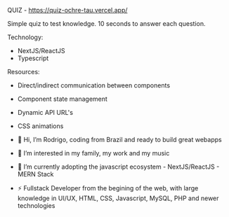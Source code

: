 QUIZ - https://quiz-ochre-tau.vercel.app/

Simple quiz to test knowledge.
10 seconds to answer each question.

Technology:
- NextJS/ReactJS
- Typescript

Resources:
- Direct/indirect communication between components
- Component state management
- Dynamic API URL's
- CSS animations


- 👋 Hi, I’m Rodrigo, coding from Brazil and ready to build great webapps
- 👀 I’m interested in my family, my work and my music
- 🌱 I’m currently adopting the javascript ecosystem - NextJS/ReactJS - MERN Stack
- ⚡ Fullstack Developer from the begining of the web, with large knowledge in UI/UX, HTML, CSS, Javascript, MySQL, PHP and newer technologies
